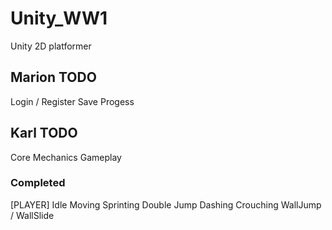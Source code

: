 # Unity_WW1
Unity 2D platformer

## Marion TODO
Login / Register
Save Progess

## Karl TODO
Core Mechanics
Gameplay

### Completed
[PLAYER]
Idle
Moving
Sprinting
Double Jump
Dashing
Crouching
WallJump / WallSlide
